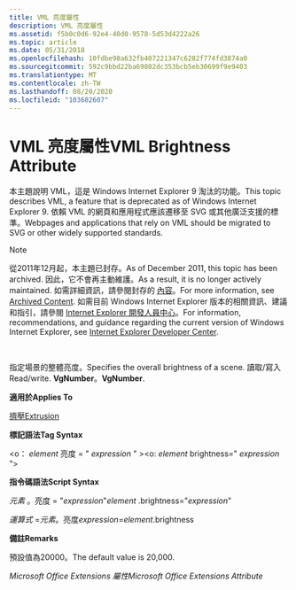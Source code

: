 ```yaml
---
title: VML 亮度屬性
description: VML 亮度屬性
ms.assetid: f5b0c0d6-92e4-40d0-9578-5d53d4222a26
ms.topic: article
ms.date: 05/31/2018
ms.openlocfilehash: 10fdbe98a632fb407221347c6282f774fd3874a0
ms.sourcegitcommit: 592c9bbd22ba69802dc353bcb5eb30699f9e9403
ms.translationtype: MT
ms.contentlocale: zh-TW
ms.lasthandoff: 08/20/2020
ms.locfileid: "103682607"
---
```

# <a name="vml-brightness-attribute"></a><span data-ttu-id="72dee-103">VML 亮度屬性</span><span class="sxs-lookup"><span data-stu-id="72dee-103">VML Brightness Attribute</span></span>

<span data-ttu-id="72dee-104">本主題說明 VML，這是 Windows Internet Explorer 9 淘汰的功能。</span><span class="sxs-lookup"><span data-stu-id="72dee-104">This topic describes VML, a feature that is deprecated as of Windows Internet Explorer 9.</span></span> <span data-ttu-id="72dee-105">依賴 VML 的網頁和應用程式應該遷移至 SVG 或其他廣泛支援的標準。</span><span class="sxs-lookup"><span data-stu-id="72dee-105">Webpages and applications that rely on VML should be migrated to SVG or other widely supported standards.</span></span>

> [!Note]  
> <span data-ttu-id="72dee-106">從2011年12月起，本主題已封存。</span><span class="sxs-lookup"><span data-stu-id="72dee-106">As of December 2011, this topic has been archived.</span></span> <span data-ttu-id="72dee-107">因此，它不會再主動維護。</span><span class="sxs-lookup"><span data-stu-id="72dee-107">As a result, it is no longer actively maintained.</span></span> <span data-ttu-id="72dee-108">如需詳細資訊，請參閱封存的 [內容](/previous-versions/windows/internet-explorer/ie-developer/)。</span><span class="sxs-lookup"><span data-stu-id="72dee-108">For more information, see [Archived Content](/previous-versions/windows/internet-explorer/ie-developer/).</span></span> <span data-ttu-id="72dee-109">如需目前 Windows Internet Explorer 版本的相關資訊、建議和指引，請參閱 [Internet Explorer 開發人員中心](https://msdn.microsoft.com/ie/)。</span><span class="sxs-lookup"><span data-stu-id="72dee-109">For information, recommendations, and guidance regarding the current version of Windows Internet Explorer, see [Internet Explorer Developer Center](https://msdn.microsoft.com/ie/).</span></span>

 

<span data-ttu-id="72dee-110">指定場景的整體亮度。</span><span class="sxs-lookup"><span data-stu-id="72dee-110">Specifies the overall brightness of a scene.</span></span> <span data-ttu-id="72dee-111">讀取/寫入</span><span class="sxs-lookup"><span data-stu-id="72dee-111">Read/write.</span></span> <span data-ttu-id="72dee-112">**VgNumber**。</span><span class="sxs-lookup"><span data-stu-id="72dee-112">**VgNumber**.</span></span>

<span data-ttu-id="72dee-113">**適用於**</span><span class="sxs-lookup"><span data-stu-id="72dee-113">**Applies To**</span></span>

[<span data-ttu-id="72dee-114">擠壓</span><span class="sxs-lookup"><span data-stu-id="72dee-114">Extrusion</span></span>](msdn-online-vml-extrusion-element.md)

<span data-ttu-id="72dee-115">**標記語法**</span><span class="sxs-lookup"><span data-stu-id="72dee-115">**Tag Syntax**</span></span>

<span data-ttu-id="72dee-116"><o： *element* 亮度 = " *expression* " ></span><span class="sxs-lookup"><span data-stu-id="72dee-116"><o: *element* brightness=" *expression* "></span></span>

<span data-ttu-id="72dee-117">**指令碼語法**</span><span class="sxs-lookup"><span data-stu-id="72dee-117">**Script Syntax**</span></span>

<span data-ttu-id="72dee-118">*元素* 。亮度 = "*expression*"</span><span class="sxs-lookup"><span data-stu-id="72dee-118">*element* .brightness="*expression*"</span></span>

<span data-ttu-id="72dee-119">*運算式* =*元素*。亮度</span><span class="sxs-lookup"><span data-stu-id="72dee-119">*expression*=*element*.brightness</span></span>

<span data-ttu-id="72dee-120">**備註**</span><span class="sxs-lookup"><span data-stu-id="72dee-120">**Remarks**</span></span>

<span data-ttu-id="72dee-121">預設值為20000。</span><span class="sxs-lookup"><span data-stu-id="72dee-121">The default value is 20,000.</span></span>

<span data-ttu-id="72dee-122">*Microsoft Office Extensions 屬性*</span><span class="sxs-lookup"><span data-stu-id="72dee-122">*Microsoft Office Extensions Attribute*</span></span>

 

 